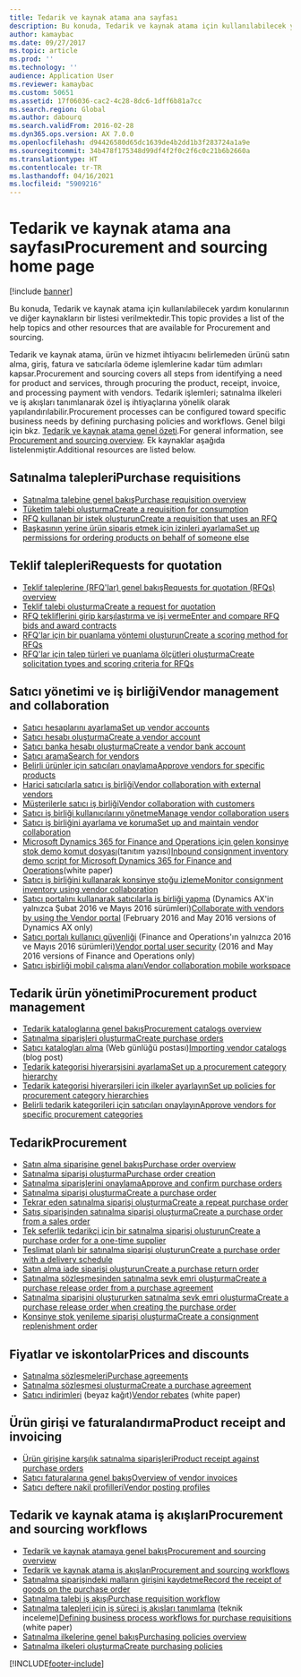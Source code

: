 ```yaml
---
title: Tedarik ve kaynak atama ana sayfası
description: Bu konuda, Tedarik ve kaynak atama için kullanılabilecek yardım konularının ve diğer kaynakların bir listesi verilmektedir.
author: kamaybac
ms.date: 09/27/2017
ms.topic: article
ms.prod: ''
ms.technology: ''
audience: Application User
ms.reviewer: kamaybac
ms.custom: 50651
ms.assetid: 17f06036-cac2-4c28-8dc6-1dff6b81a7cc
ms.search.region: Global
ms.author: dabourq
ms.search.validFrom: 2016-02-28
ms.dyn365.ops.version: AX 7.0.0
ms.openlocfilehash: d94426580d65dc1639de4b2dd1b3f283724a1a9e
ms.sourcegitcommit: 34b478f175348d99df4f2f0c2f6c0c21b6b2660a
ms.translationtype: HT
ms.contentlocale: tr-TR
ms.lasthandoff: 04/16/2021
ms.locfileid: "5909216"
---
```

# <a name="procurement-and-sourcing-home-page"></a><span data-ttu-id="c6a76-103">Tedarik ve kaynak atama ana sayfası</span><span class="sxs-lookup"><span data-stu-id="c6a76-103">Procurement and sourcing home page</span></span>

[!include [banner](../includes/banner.md)]

<span data-ttu-id="c6a76-104">Bu konuda, Tedarik ve kaynak atama için kullanılabilecek yardım konularının ve diğer kaynakların bir listesi verilmektedir.</span><span class="sxs-lookup"><span data-stu-id="c6a76-104">This topic provides a list of the help topics and other resources that are available for Procurement and sourcing.</span></span>

<span data-ttu-id="c6a76-105">Tedarik ve kaynak atama, ürün ve hizmet ihtiyacını belirlemeden ürünü satın alma, giriş, fatura ve satıcılarla ödeme işlemlerine kadar tüm adımları kapsar.</span><span class="sxs-lookup"><span data-stu-id="c6a76-105">Procurement and sourcing covers all steps from identifying a need for product and services, through procuring the product, receipt, invoice, and processing payment with vendors.</span></span> <span data-ttu-id="c6a76-106">Tedarik işlemleri; satınalma ilkeleri ve iş akışları tanımlanarak özel iş ihtiyaçlarına yönelik olarak yapılandırılabilir.</span><span class="sxs-lookup"><span data-stu-id="c6a76-106">Procurement processes can be configured toward specific business needs by defining purchasing policies and workflows.</span></span> <span data-ttu-id="c6a76-107">Genel bilgi için bkz. [Tedarik ve kaynak atama genel özeti](procurement-sourcing-overview.md).</span><span class="sxs-lookup"><span data-stu-id="c6a76-107">For general information, see [Procurement and sourcing overview](procurement-sourcing-overview.md).</span></span> <span data-ttu-id="c6a76-108">Ek kaynaklar aşağıda listelenmiştir.</span><span class="sxs-lookup"><span data-stu-id="c6a76-108">Additional resources are listed below.</span></span>

## <a name="purchase-requisitions"></a><span data-ttu-id="c6a76-109">Satınalma talepleri</span><span class="sxs-lookup"><span data-stu-id="c6a76-109">Purchase requisitions</span></span>
-   [<span data-ttu-id="c6a76-110">Satınalma talebine genel bakış</span><span class="sxs-lookup"><span data-stu-id="c6a76-110">Purchase requisition overview</span></span>](purchase-requisitions-overview.md)
-   [<span data-ttu-id="c6a76-111">Tüketim talebi oluşturma</span><span class="sxs-lookup"><span data-stu-id="c6a76-111">Create a requisition for consumption</span></span>](tasks/create-requisition-consumption.md)
-   [<span data-ttu-id="c6a76-112">RFQ kullanan bir istek oluşturun</span><span class="sxs-lookup"><span data-stu-id="c6a76-112">Create a requisition that uses an RFQ</span></span>](tasks/create-requisition-uses-rfq.md)
-   [<span data-ttu-id="c6a76-113">Başkasının yerine ürün sipariş etmek için izinleri ayarlama</span><span class="sxs-lookup"><span data-stu-id="c6a76-113">Set up permissions for ordering products on behalf of someone else</span></span>](tasks/set-up-permissions-ordering-products.md)

## <a name="requests-for-quotation"></a><span data-ttu-id="c6a76-114">Teklif talepleri</span><span class="sxs-lookup"><span data-stu-id="c6a76-114">Requests for quotation</span></span>
-   [<span data-ttu-id="c6a76-115">Teklif taleplerine (RFQ'lar) genel bakış</span><span class="sxs-lookup"><span data-stu-id="c6a76-115">Requests for quotation (RFQs) overview</span></span>](request-quotations.md)
-   [<span data-ttu-id="c6a76-116">Teklif talebi oluşturma</span><span class="sxs-lookup"><span data-stu-id="c6a76-116">Create a request for quotation</span></span>](tasks/create-request-quotation.md)
-   [<span data-ttu-id="c6a76-117">RFQ tekliflerini girip karşılaştırma ve işi verme</span><span class="sxs-lookup"><span data-stu-id="c6a76-117">Enter and compare RFQ bids and award contracts</span></span>](tasks/enter-compare-rfq-bids-award-contracts.md)
-   [<span data-ttu-id="c6a76-118">RFQ'lar için bir puanlama yöntemi oluşturun</span><span class="sxs-lookup"><span data-stu-id="c6a76-118">Create a scoring method for RFQs</span></span>](tasks/create-scoring-method-rfqs.md)
-   [<span data-ttu-id="c6a76-119">RFQ'lar için talep türleri ve puanlama ölçütleri oluşturma</span><span class="sxs-lookup"><span data-stu-id="c6a76-119">Create solicitation types and scoring criteria for RFQs</span></span>](tasks/create-solicitation-types-scoring-criteria-rfqs.md)

## <a name="vendor-management-and-collaboration"></a><span data-ttu-id="c6a76-120">Satıcı yönetimi ve iş birliği</span><span class="sxs-lookup"><span data-stu-id="c6a76-120">Vendor management and collaboration</span></span>
-   [<span data-ttu-id="c6a76-121">Satıcı hesaplarını ayarlama</span><span class="sxs-lookup"><span data-stu-id="c6a76-121">Set up vendor accounts</span></span>](set-up-vendor-accounts.md)
-   [<span data-ttu-id="c6a76-122">Satıcı hesabı oluşturma</span><span class="sxs-lookup"><span data-stu-id="c6a76-122">Create a vendor account</span></span>](tasks/create-vendor-account.md)
-   [<span data-ttu-id="c6a76-123">Satıcı banka hesabı oluşturma</span><span class="sxs-lookup"><span data-stu-id="c6a76-123">Create a vendor bank account</span></span>](tasks/create-vendor-bank-account.md)
-   [<span data-ttu-id="c6a76-124">Satıcı arama</span><span class="sxs-lookup"><span data-stu-id="c6a76-124">Search for vendors</span></span>](tasks/search-vendors.md)
-   [<span data-ttu-id="c6a76-125">Belirli ürünler için satıcıları onaylama</span><span class="sxs-lookup"><span data-stu-id="c6a76-125">Approve vendors for specific products</span></span>](tasks/approve-vendors-specific-products.md)
-   [<span data-ttu-id="c6a76-126">Harici satıcılarla satıcı iş birliği</span><span class="sxs-lookup"><span data-stu-id="c6a76-126">Vendor collaboration with external vendors</span></span>](vendor-collaboration-work-external-vendors.md)
-   [<span data-ttu-id="c6a76-127">Müşterilerle satıcı iş birliği</span><span class="sxs-lookup"><span data-stu-id="c6a76-127">Vendor collaboration with customers</span></span>](vendor-collaboration-work-customers-dynamics-365-operations.md)
-   [<span data-ttu-id="c6a76-128">Satıcı iş birliği kullanıcılarını yönetme</span><span class="sxs-lookup"><span data-stu-id="c6a76-128">Manage vendor collaboration users</span></span>](manage-vendor-collaboration-users.md)
-   [<span data-ttu-id="c6a76-129">Satıcı iş birliğini ayarlama ve koruma</span><span class="sxs-lookup"><span data-stu-id="c6a76-129">Set up and maintain vendor collaboration</span></span>](set-up-maintain-vendor-collaboration.md)
-   <span data-ttu-id="c6a76-130">[Microsoft Dynamics 365 for Finance and Operations için gelen konsinye stok demo komut dosyası](https://www.microsoft.com/download/details.aspx?id=101945)(tanıtım yazısı)</span><span class="sxs-lookup"><span data-stu-id="c6a76-130">[Inbound consignment inventory demo script for Microsoft Dynamics 365 for Finance and Operations](https://www.microsoft.com/download/details.aspx?id=101945)(white paper)</span></span>
-   [<span data-ttu-id="c6a76-131">Satıcı iş birliğini kullanarak konsinye stoğu izleme</span><span class="sxs-lookup"><span data-stu-id="c6a76-131">Monitor consignment inventory using vendor collaboration</span></span>](../inventory/tasks/monitor-consignment-inventory-vendor-collaboration.md)
-   <span data-ttu-id="c6a76-132">[Satıcı portalını kullanarak satıcılarla iş birliği yapma](collaborate-vendors-vendor-portal.md) (Dynamics AX'in yalnızca Şubat 2016 ve Mayıs 2016 sürümleri)</span><span class="sxs-lookup"><span data-stu-id="c6a76-132">[Collaborate with vendors by using the Vendor portal](collaborate-vendors-vendor-portal.md)  (February 2016 and May 2016 versions of Dynamics AX only)</span></span>
-   <span data-ttu-id="c6a76-133">[Satıcı portalı kullanıcı güvenliği](configure-security-vendor-portal-users.md) (Finance and Operations'ın yalnızca 2016 ve Mayıs 2016 sürümleri)</span><span class="sxs-lookup"><span data-stu-id="c6a76-133">[Vendor portal user security](configure-security-vendor-portal-users.md) (2016 and May 2016 versions of Finance and Operations only)</span></span>
-   [<span data-ttu-id="c6a76-134">Satıcı işbirliği mobil çalışma alanı</span><span class="sxs-lookup"><span data-stu-id="c6a76-134">Vendor collaboration mobile workspace</span></span>](vendor-collaboration-mobile-workspace.md)

## <a name="procurement-product-management"></a><span data-ttu-id="c6a76-135">Tedarik ürün yönetimi</span><span class="sxs-lookup"><span data-stu-id="c6a76-135">Procurement product management</span></span>
-   [<span data-ttu-id="c6a76-136">Tedarik kataloglarına genel bakış</span><span class="sxs-lookup"><span data-stu-id="c6a76-136">Procurement catalogs overview</span></span>](procurement-catalogs.md)
-   [<span data-ttu-id="c6a76-137">Satınalma siparişleri oluşturma</span><span class="sxs-lookup"><span data-stu-id="c6a76-137">Create purchase orders</span></span>](tasks/create-procurement-catalog.md)
-   <span data-ttu-id="c6a76-138">[Satıcı katalogları alma](https://blogs.msdn.microsoft.com/dynamicsaxscm/2016/05/25/vendor-catalogs-in-dynamics-ax/) (Web günlüğü postası)</span><span class="sxs-lookup"><span data-stu-id="c6a76-138">[Importing vendor catalogs](https://blogs.msdn.microsoft.com/dynamicsaxscm/2016/05/25/vendor-catalogs-in-dynamics-ax/) (blog post)</span></span>
-   [<span data-ttu-id="c6a76-139">Tedarik kategorisi hiyerarşisini ayarlama</span><span class="sxs-lookup"><span data-stu-id="c6a76-139">Set up a procurement category hierarchy</span></span>](tasks/set-up-procurement-category-hierarchy.md)
-   [<span data-ttu-id="c6a76-140">Tedarik kategorisi hiyerarşileri için ilkeler ayarlayın</span><span class="sxs-lookup"><span data-stu-id="c6a76-140">Set up policies for procurement category hierarchies</span></span>](tasks/set-up-policies-procurement-category-hierarchies.md)
-   [<span data-ttu-id="c6a76-141">Belirli tedarik kategorileri için satıcıları onaylayın</span><span class="sxs-lookup"><span data-stu-id="c6a76-141">Approve vendors for specific procurement categories</span></span>](tasks/approve-vendors-specific-procurement-categories.md)

## <a name="procurement"></a><span data-ttu-id="c6a76-142">Tedarik</span><span class="sxs-lookup"><span data-stu-id="c6a76-142">Procurement</span></span>
-   [<span data-ttu-id="c6a76-143">Satın alma siparişine genel bakış</span><span class="sxs-lookup"><span data-stu-id="c6a76-143">Purchase order overview</span></span>](purchase-order-overview.md)
-   [<span data-ttu-id="c6a76-144">Satınalma siparişi oluşturma</span><span class="sxs-lookup"><span data-stu-id="c6a76-144">Purchase order creation</span></span>](purchase-order-creation.md)
-   [<span data-ttu-id="c6a76-145">Satınalma siparişlerini onaylama</span><span class="sxs-lookup"><span data-stu-id="c6a76-145">Approve and confirm purchase orders</span></span>](purchase-order-approval-confirmation.md)
-   [<span data-ttu-id="c6a76-146">Satınalma siparişi oluşturma</span><span class="sxs-lookup"><span data-stu-id="c6a76-146">Create a purchase order</span></span>](tasks/create-purchase-order.md)
-   [<span data-ttu-id="c6a76-147">Tekrar eden satınalma siparişi oluşturma</span><span class="sxs-lookup"><span data-stu-id="c6a76-147">Create a repeat purchase order</span></span>](tasks/create-repeat-purchase-order.md)
-   [<span data-ttu-id="c6a76-148">Satış siparişinden satınalma siparişi oluşturma</span><span class="sxs-lookup"><span data-stu-id="c6a76-148">Create a purchase order from a sales order</span></span>](../sales-marketing/tasks/create-purchase-order-sales-order.md)
-   [<span data-ttu-id="c6a76-149">Tek seferlik tedarikçi için bir satınalma siparişi oluşturun</span><span class="sxs-lookup"><span data-stu-id="c6a76-149">Create a purchase order for a one-time supplier</span></span>](tasks/create-purchase-order-one-time-supplier.md)
-   [<span data-ttu-id="c6a76-150">Teslimat planlı bir satınalma siparişi oluşturun</span><span class="sxs-lookup"><span data-stu-id="c6a76-150">Create a purchase order with a delivery schedule</span></span>](tasks/create-purchase-order-delivery-schedule.md)
-   [<span data-ttu-id="c6a76-151">Satın alma iade siparişi oluşturun</span><span class="sxs-lookup"><span data-stu-id="c6a76-151">Create a purchase return order</span></span>](tasks/create-purchase-return-order.md)
-   [<span data-ttu-id="c6a76-152">Satınalma sözleşmesinden satınalma sevk emri oluşturma</span><span class="sxs-lookup"><span data-stu-id="c6a76-152">Create a purchase release order from a purchase agreement</span></span>](tasks/create-purchase-release-order-purchase-agreement.md)
-   [<span data-ttu-id="c6a76-153">Satınalma siparişini oluştururken satınalma sevk emri oluşturma</span><span class="sxs-lookup"><span data-stu-id="c6a76-153">Create a purchase release order when creating the purchase order</span></span>](tasks/create-purchase-release-order-creating-purchase-order.md)
-   [<span data-ttu-id="c6a76-154">Konsinye stok yenileme siparişi oluşturma</span><span class="sxs-lookup"><span data-stu-id="c6a76-154">Create a consignment replenishment order</span></span>](../inventory/tasks/create-consignment-replenishment-order.md)

## <a name="prices-and-discounts"></a><span data-ttu-id="c6a76-155">Fiyatlar ve iskontolar</span><span class="sxs-lookup"><span data-stu-id="c6a76-155">Prices and discounts</span></span>
-   [<span data-ttu-id="c6a76-156">Satınalma sözleşmeleri</span><span class="sxs-lookup"><span data-stu-id="c6a76-156">Purchase agreements</span></span>](purchase-agreements.md)
-   [<span data-ttu-id="c6a76-157">Satınalma sözleşmesi oluşturma</span><span class="sxs-lookup"><span data-stu-id="c6a76-157">Create a purchase agreement</span></span>](tasks/create-purchase-agreement.md)
-   <span data-ttu-id="c6a76-158">[Satıcı indirimleri](/dynamics/s-e/) (beyaz kağıt)</span><span class="sxs-lookup"><span data-stu-id="c6a76-158">[Vendor rebates](/dynamics/s-e/) (white paper)</span></span>

## <a name="product-receipt-and-invoicing"></a><span data-ttu-id="c6a76-159">Ürün girişi ve faturalandırma</span><span class="sxs-lookup"><span data-stu-id="c6a76-159">Product receipt and invoicing</span></span>
-   [<span data-ttu-id="c6a76-160">Ürün girişine karşılık satınalma siparişleri</span><span class="sxs-lookup"><span data-stu-id="c6a76-160">Product receipt against purchase orders</span></span>](product-receipt-against-purchase-orders.md)
-   [<span data-ttu-id="c6a76-161">Satıcı faturalarına genel bakış</span><span class="sxs-lookup"><span data-stu-id="c6a76-161">Overview of vendor invoices</span></span>](../../finance/accounts-payable/vendor-invoices-overview.md)
-   [<span data-ttu-id="c6a76-162">Satıcı deftere nakil profilleri</span><span class="sxs-lookup"><span data-stu-id="c6a76-162">Vendor posting profiles</span></span>](../../finance/accounts-payable/vendor-posting-profiles.md)

## <a name="procurement-and-sourcing-workflows"></a><span data-ttu-id="c6a76-163">Tedarik ve kaynak atama iş akışları</span><span class="sxs-lookup"><span data-stu-id="c6a76-163">Procurement and sourcing workflows</span></span>
-   [<span data-ttu-id="c6a76-164">Tedarik ve kaynak atamaya genel bakış</span><span class="sxs-lookup"><span data-stu-id="c6a76-164">Procurement and sourcing overview</span></span>](procurement-sourcing-overview.md)
-   [<span data-ttu-id="c6a76-165">Tedarik ve kaynak atama iş akışları</span><span class="sxs-lookup"><span data-stu-id="c6a76-165">Procurement and sourcing workflows</span></span>](procurement-sourcing-workflows.md)
-   [<span data-ttu-id="c6a76-166">Satınalma siparişindeki malların girişini kaydetme</span><span class="sxs-lookup"><span data-stu-id="c6a76-166">Record the receipt of goods on the purchase order</span></span>](tasks/record-receipt-goods-purchase-order.md)
-   [<span data-ttu-id="c6a76-167">Satınalma talebi iş akışı</span><span class="sxs-lookup"><span data-stu-id="c6a76-167">Purchase requisition workflow</span></span>](purchase-requisitions-workflow.md)
-   <span data-ttu-id="c6a76-168">[Satınalma talepleri için iş süreci iş akışları tanımlama](https://www.microsoft.com/download/details.aspx?id=101821) (teknik inceleme)</span><span class="sxs-lookup"><span data-stu-id="c6a76-168">[Defining business process workflows for purchase requisitions](https://www.microsoft.com/download/details.aspx?id=101821) (white paper)</span></span>
-   [<span data-ttu-id="c6a76-169">Satınalma ilkelerine genel bakış</span><span class="sxs-lookup"><span data-stu-id="c6a76-169">Purchasing policies overview</span></span>](purchase-policies.md)
-   [<span data-ttu-id="c6a76-170">Satınalma ilkeleri oluşturma</span><span class="sxs-lookup"><span data-stu-id="c6a76-170">Create purchasing policies</span></span>](tasks/create-purchasing-policies.md)





[!INCLUDE[footer-include](../../includes/footer-banner.md)]